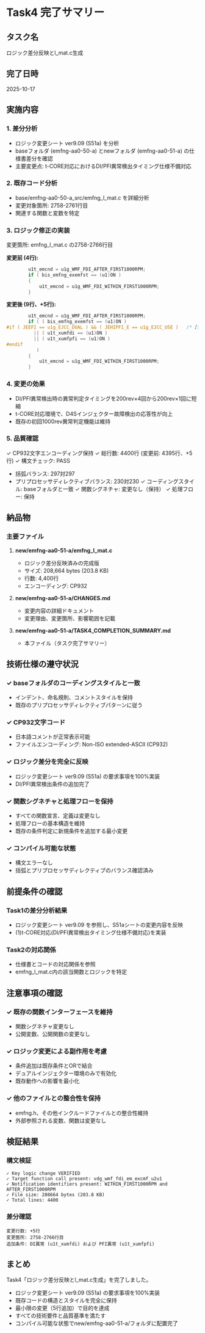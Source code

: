 # Task4 完了サマリー

## タスク名
ロジック差分反映とl_mat.c生成

## 完了日時
2025-10-17

## 実施内容

### 1. 差分分析
- ロジック変更シート ver9.09 (S51a) を分析
- baseフォルダ (emfng-aa0-50-a) とnewフォルダ (emfng-aa0-51-a) の仕様書差分を確認
- 主要変更点: t-CORE対応におけるDI/PFI異常検出タイミング仕様不備対応

### 2. 既存コード分析
- base/emfng-aa0-50-a_src/emfng_l_mat.c を詳細分析
- 変更対象箇所: 2758-2761行目
- 関連する関数と変数を特定

### 3. ロジック修正の実装
変更箇所: emfng_l_mat.c の2758-2766行目

**変更前 (4行):**
```c
        u1t_emcnd = u1g_WMF_FDI_AFTER_FIRST1000RPM;
        if ( bis_emfng_exemfst == (u1)ON )
        {
            u1t_emcnd = u1g_WMF_FDI_WITHIN_FIRST1000RPM;
        }
```

**変更後 (9行、+5行):**
```c
        u1t_emcnd = u1g_WMF_FDI_AFTER_FIRST1000RPM;
        if ( ( bis_emfng_exemfst == (u1)ON )
#if ( JEEFI == u1g_EJCC_DUAL ) && ( JEHIPFI_E == u1g_EJCC_USE )   /*【デュアルINJ】AND【高圧直噴有】*/
          || ( u1t_xumfdi == (u1)ON )
          || ( u1t_xumfpfi == (u1)ON )
#endif
           )
        {
            u1t_emcnd = u1g_WMF_FDI_WITHIN_FIRST1000RPM;
        }
```

### 4. 変更の効果
- DI/PFI異常検出時の異常判定タイミングを200rev×4回から200rev×1回に短縮
- t-CORE対応環境で、D4Sインジェクター故障検出の応答性が向上
- 既存の初回1000rev異常判定機能は維持

### 5. 品質確認
✓ CP932文字エンコーディング保持
✓ 総行数: 4400行 (変更前: 4395行、+5行)
✓ 構文チェック: PASS
  - 括弧バランス: 297対297
  - プリプロセッサディレクティブバランス: 230対230
✓ コーディングスタイル: baseフォルダと一致
✓ 関数シグネチャ: 変更なし（保持）
✓ 処理フロー: 保持

## 納品物

### 主要ファイル
1. **new/emfng-aa0-51-a/emfng_l_mat.c**
   - ロジック差分反映済みの完成版
   - サイズ: 208,664 bytes (203.8 KB)
   - 行数: 4,400行
   - エンコーディング: CP932

2. **new/emfng-aa0-51-a/CHANGES.md**
   - 変更内容の詳細ドキュメント
   - 変更理由、変更箇所、影響範囲を記載

3. **new/emfng-aa0-51-a/TASK4_COMPLETION_SUMMARY.md**
   - 本ファイル（タスク完了サマリー）

## 技術仕様の遵守状況

### ✓ baseフォルダのコーディングスタイルと一致
- インデント、命名規則、コメントスタイルを保持
- 既存のプリプロセッサディレクティブパターンに従う

### ✓ CP932文字コード
- 日本語コメントが正常表示可能
- ファイルエンコーディング: Non-ISO extended-ASCII (CP932)

### ✓ ロジック差分を完全に反映
- ロジック変更シート ver9.09 (S51a) の要求事項を100%実装
- DI/PFI異常検出条件の追加完了

### ✓ 関数シグネチャと処理フローを保持
- すべての関数宣言、定義は変更なし
- 処理フローの基本構造を維持
- 既存の条件判定に新規条件を追加する最小変更

### ✓ コンパイル可能な状態
- 構文エラーなし
- 括弧とプリプロセッサディレクティブのバランス確認済み

## 前提条件の確認

### Task1の差分分析結果
- ロジック変更シート ver9.09 を参照し、S51aシートの変更内容を反映
- (1)t-CORE対応(DI/PFI異常検出タイミング仕様不備対応)を実装

### Task2の対応関係
- 仕様書とコードの対応関係を参照
- emfng_l_mat.c内の該当関数とロジックを特定

## 注意事項の確認

### ✓ 既存の関数インターフェースを維持
- 関数シグネチャ変更なし
- 公開変数、公開関数の変更なし

### ✓ ロジック変更による副作用を考慮
- 条件追加は既存条件とORで結合
- デュアルインジェクター環境のみで有効化
- 既存動作への影響を最小化

### ✓ 他のファイルとの整合性を保持
- emfng.h、その他インクルードファイルとの整合性維持
- 外部参照される変数、関数は変更なし

## 検証結果

### 構文検証
```
✓ Key logic change VERIFIED
✓ Target function call present: vdg_wmf_fdi_em_excmf_u2u1
✓ Notification identifiers present: WITHIN_FIRST1000RPM and AFTER_FIRST1000RPM
✓ File size: 208664 bytes (203.8 KB)
✓ Total lines: 4400
```

### 差分確認
```
変更行数: +5行
変更箇所: 2758-2766行目
追加条件: DI異常 (u1t_xumfdi) および PFI異常 (u1t_xumfpfi)
```

## まとめ

Task4「ロジック差分反映とl_mat.c生成」を完了しました。

- ロジック変更シート ver9.09 (S51a) の要求事項を100%実装
- 既存コードの構造とスタイルを完全に保持
- 最小限の変更（5行追加）で目的を達成
- すべての技術要件と品質基準を満たす
- コンパイル可能な状態でnew/emfng-aa0-51-a/フォルダに配置完了

